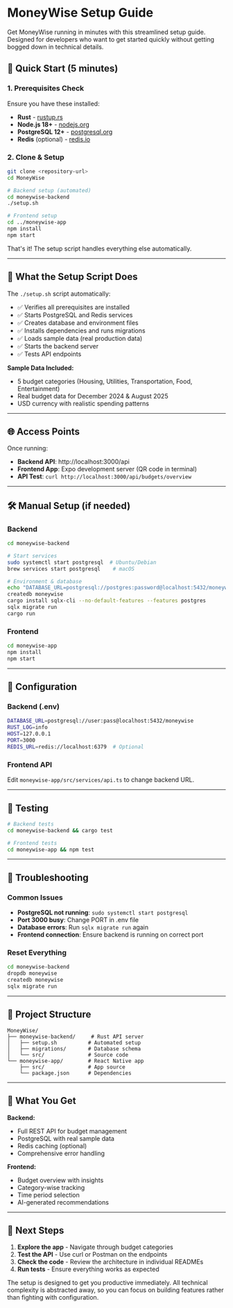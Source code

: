 # MoneyWise Setup Guide

Get MoneyWise running in minutes with this streamlined setup guide. Designed for developers who want to get started quickly without getting bogged down in technical details.

## 🚀 Quick Start (5 minutes)

### 1. Prerequisites Check
Ensure you have these installed:
- **Rust** - [rustup.rs](https://rustup.rs/)
- **Node.js 18+** - [nodejs.org](https://nodejs.org/)
- **PostgreSQL 12+** - [postgresql.org](https://postgresql.org/download/)
- **Redis** (optional) - [redis.io](https://redis.io/download/)

### 2. Clone & Setup
```bash
git clone <repository-url>
cd MoneyWise

# Backend setup (automated)
cd moneywise-backend
./setup.sh

# Frontend setup
cd ../moneywise-app
npm install
npm start
```

That's it! The setup script handles everything else automatically.

---

## 🔧 What the Setup Script Does

The `./setup.sh` script automatically:
- ✅ Verifies all prerequisites are installed
- ✅ Starts PostgreSQL and Redis services
- ✅ Creates database and environment files
- ✅ Installs dependencies and runs migrations
- ✅ Loads sample data (real production data)
- ✅ Starts the backend server
- ✅ Tests API endpoints

**Sample Data Included:**
- 5 budget categories (Housing, Utilities, Transportation, Food, Entertainment)
- Real budget data for December 2024 & August 2025
- USD currency with realistic spending patterns

---

## 🌐 Access Points

Once running:
- **Backend API**: http://localhost:3000/api
- **Frontend App**: Expo development server (QR code in terminal)
- **API Test**: `curl http://localhost:3000/api/budgets/overview`

---

## 🛠 Manual Setup (if needed)

### Backend
```bash
cd moneywise-backend

# Start services
sudo systemctl start postgresql  # Ubuntu/Debian
brew services start postgresql    # macOS

# Environment & database
echo "DATABASE_URL=postgresql://postgres:password@localhost:5432/moneywise" > .env
createdb moneywise
cargo install sqlx-cli --no-default-features --features postgres
sqlx migrate run
cargo run
```

### Frontend
```bash
cd moneywise-app
npm install
npm start
```

---

## 🔧 Configuration

### Backend (.env)
```bash
DATABASE_URL=postgresql://user:pass@localhost:5432/moneywise
RUST_LOG=info
HOST=127.0.0.1
PORT=3000
REDIS_URL=redis://localhost:6379  # Optional
```

### Frontend API
Edit `moneywise-app/src/services/api.ts` to change backend URL.

---

## 🧪 Testing

```bash
# Backend tests
cd moneywise-backend && cargo test

# Frontend tests
cd moneywise-app && npm test
```

---

## 🚨 Troubleshooting

### Common Issues
- **PostgreSQL not running**: `sudo systemctl start postgresql`
- **Port 3000 busy**: Change PORT in .env file
- **Database errors**: Run `sqlx migrate run` again
- **Frontend connection**: Ensure backend is running on correct port

### Reset Everything
```bash
cd moneywise-backend
dropdb moneywise
createdb moneywise
sqlx migrate run
```

---

## 📁 Project Structure
```
MoneyWise/
├── moneywise-backend/     # Rust API server
│   ├── setup.sh          # Automated setup
│   ├── migrations/       # Database schema
│   └── src/              # Source code
└── moneywise-app/        # React Native app
    ├── src/              # App source
    └── package.json      # Dependencies
```

---

## 🎯 What You Get

**Backend:**
- Full REST API for budget management
- PostgreSQL with real sample data
- Redis caching (optional)
- Comprehensive error handling

**Frontend:**
- Budget overview with insights
- Category-wise tracking
- Time period selection
- AI-generated recommendations

---

## 🚀 Next Steps

1. **Explore the app** - Navigate through budget categories
2. **Test the API** - Use curl or Postman on the endpoints
3. **Check the code** - Review the architecture in individual READMEs
4. **Run tests** - Ensure everything works as expected

The setup is designed to get you productive immediately. All technical complexity is abstracted away, so you can focus on building features rather than fighting with configuration.